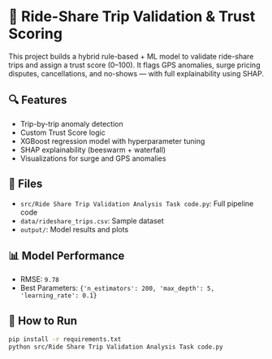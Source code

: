 # 🚕 Ride-Share Trip Validation & Trust Scoring

This project builds a hybrid rule-based + ML model to validate ride-share trips and assign a trust score (0–100). It flags GPS anomalies, surge pricing disputes, cancellations, and no-shows — with full explainability using SHAP.

## 🔍 Features
- Trip-by-trip anomaly detection
- Custom Trust Score logic
- XGBoost regression model with hyperparameter tuning
- SHAP explainability (beeswarm + waterfall)
- Visualizations for surge and GPS anomalies

## 📁 Files
- `src/Ride Share Trip Validation Analysis Task code.py`: Full pipeline code
- `data/rideshare_trips.csv`: Sample dataset
- `output/`: Model results and plots

## 📊 Model Performance
- RMSE: `9.78`
- Best Parameters: `{'n_estimators': 200, 'max_depth': 5, 'learning_rate': 0.1}`

## 🧠 How to Run
```bash
pip install -r requirements.txt
python src/Ride Share Trip Validation Analysis Task code.py
